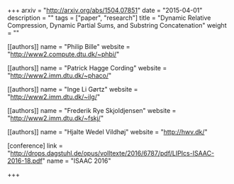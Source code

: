 +++
arxiv = "http://arxiv.org/abs/1504.07851"
date = "2015-04-01"
description = ""
tags = ["paper", "research"]
title = "Dynamic Relative Compression, Dynamic Partial Sums, and Substring Concatenation"
weight = ""

[[authors]]
  name = "Philip Bille"
  website = "http://www2.compute.dtu.dk/~phbi/"

[[authors]]
  name = "Patrick Hagge Cording"
  website = "http://www2.imm.dtu.dk/~phaco/"

[[authors]]
  name = "Inge Li Gørtz"
  website = "http://www2.imm.dtu.dk/~ilg/"

[[authors]]
  name = "Frederik Rye Skjoldjensen"
  website = "http://www2.imm.dtu.dk/~fskj/"

[[authors]]
  name = "Hjalte Wedel Vildhøj"
  website = "http://hwv.dk/"

[conference]
  link = "http://drops.dagstuhl.de/opus/volltexte/2016/6787/pdf/LIPIcs-ISAAC-2016-18.pdf"
  name = "ISAAC 2016"

+++
